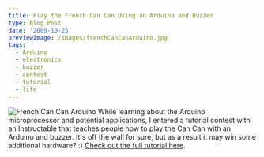 ```yaml
---
title: Play the French Can Can Using an Arduino and Buzzer
type: Blog Post
date: '2009-10-25'
previewImage: /images/frenchCanCanArduino.jpg
tags:
  - Arduino
  - electronics
  - buzzer
  - contest
  - tutorial
  - life
---
```

![French Can Can Arduino](/images/frenchCanCanArduino.jpg)
While learning about the Arduino microprocessor and potential applications, I entered a tutorial contest with an Instructable that teaches people how to play the Can Can with an Arduino and buzzer. It's off the wall for sure, but as a result it may win some additional hardware? :) [Check out the full tutorial here](https://www.instructables.com/Play-the-French-Can-Can-Using-an-Arduino-and-Buzze/).
